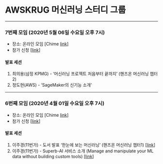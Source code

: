 # AWSKRUG 머신러닝 스터디 그룹

---

### 7번째 모임 (2020년 5월 06일 수요일 오후 7시)

- 장소: 온라인 모임 [Chime [link](https://chime.aws/awskrug-mlstudy-group)]
- 참가 신청 [[link](https://www.meetup.com/ko-KR/awskrug/events/269883455/)]

#### 발표 세션

1. 최의용(삼정 KPMG) - ‘머신러닝 프로젝트 처음부터 끝까지’ (핸즈온 머신러닝 챕터2)
2. 정도현(AWS) - ‘SageMaker의 신기능 소개’

---
### 6번째 모임 (2020년 4월 01일 수요일 오후 7시)

- 장소: 온라인 모임 [Chime [link](https://chime.aws/awskrug-mlstudy-group)]
- 참가 신청 [[link](https://www.meetup.com/ko-KR/awskrug/events/269497749/)]

#### 발표 세션

1. 이주경(11번가) - 도서 발표 ‘한눈에 보는 머신러닝’ (핸즈온 머신러닝 챕터1) [[link](https://www.slideshare.net/leejukyung58/ss-231289295)]
2. 이주경(11번가) - Superb-AI 서비스 소개 (Manage and manipulate your ML data without building custom tools) [[link](https://www.superb-ai.com/)]
